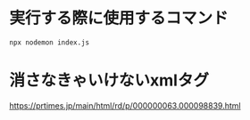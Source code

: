 # 実行する際に使用するコマンド
`npx nodemon index.js`

# 消さなきゃいけないxmlタグ
https://prtimes.jp/main/html/rd/p/000000063.000098839.html
